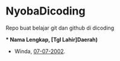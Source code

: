 # NyobaDicoding
Repo buat belajar git dan github di dicoding

**\* Nama Lengkap, [Tgl Lahir]Daerah)**

* Winda, [07-07-2002](Bandung).
